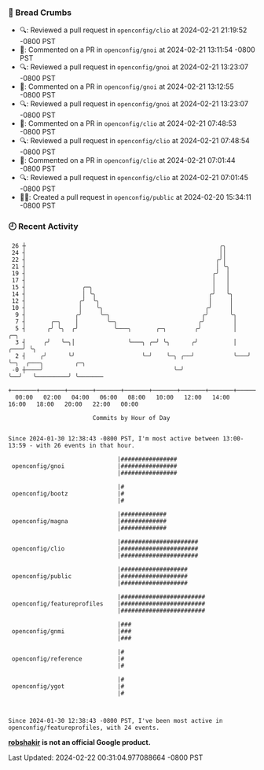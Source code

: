 ### 🍞 Bread Crumbs

 * 🔍: Reviewed a pull request in  `openconfig/clio` at 2024-02-21 21:19:52 -0800 PST
 * 💬: Commented on a PR in  `openconfig/gnoi` at 2024-02-21 13:11:54 -0800 PST
 * 🔍: Reviewed a pull request in  `openconfig/gnoi` at 2024-02-21 13:23:07 -0800 PST
 * 💬: Commented on a PR in  `openconfig/gnoi` at 2024-02-21 13:12:55 -0800 PST
 * 🔍: Reviewed a pull request in  `openconfig/gnoi` at 2024-02-21 13:23:07 -0800 PST
 * 💬: Commented on a PR in  `openconfig/clio` at 2024-02-21 07:48:53 -0800 PST
 * 🔍: Reviewed a pull request in  `openconfig/clio` at 2024-02-21 07:48:54 -0800 PST
 * 💬: Commented on a PR in  `openconfig/clio` at 2024-02-21 07:01:44 -0800 PST
 * 🔍: Reviewed a pull request in  `openconfig/clio` at 2024-02-21 07:01:45 -0800 PST
 * ✍🏼: Created a pull request in `openconfig/public` at 2024-02-20 15:34:11 -0800 PST

### 🕘 Recent Activity
```
 26 ┼                                                       ╭╮
 24 ┤                                                       ││
 22 ┤                                                      ╭╯│
 21 ┤                                                      │ ╰╮
 19 ┤                                                     ╭╯  │
 17 ┤                                                     │   │
 15 ┤                ╭─╮                                  │   │
 14 ┤                │ ╰╮                                ╭╯   ╰╮
 12 ┤               ╭╯  ╰╮                               │     │
 10 ┤               │    ╰╮                             ╭╯     │
  9 ┤              ╭╯     ╰─╮                          ╭╯      ╰╮
  7 ┤       ╭─╮    │        ╰─╮                       ╭╯        │
  5 ┤      ╭╯ ╰╮  ╭╯          ╰───╮       ╭─╮        ╭╯         │       ╭─╮
  3 ┤     ╭╯   ╰─╮│               ╰───╮ ╭─╯ ╰╮      ╭╯          │   ╭───╯ ╰╮
  2 ┤    ╭╯      ╰╯                   ╰─╯    ╰─╮ ╭──╯           ╰───╯      ╰─╮  ╭───╮         ╭─╮
 -0 ┼────╯                                     ╰─╯                           ╰──╯   ╰─────────╯ ╰───────
    +───────+───────+───────+───────+───────+───────+───────+───────+───────+───────+───────+───────+────
  00:00   02:00   04:00   06:00   08:00   10:00   12:00   14:00   16:00   18:00   20:00   22:00   00:00   

						Commits by Hour of Day


Since 2024-01-30 12:38:43 -0800 PST, I'm most active between 13:00-13:59 - with 26 events in that hour.

```



```
                               |################
 openconfig/gnoi               |################
                               |################

                               |#
 openconfig/bootz              |#
                               |#

                               |#############
 openconfig/magna              |#############
                               |#############

                               |######################
 openconfig/clio               |######################
                               |######################

                               |###################
 openconfig/public             |###################
                               |###################

                               |########################
 openconfig/featureprofiles    |########################
                               |########################

                               |###
 openconfig/gnmi               |###
                               |###

                               |#
 openconfig/reference          |#
                               |#

                               |#
 openconfig/ygot               |#
                               |#



Since 2024-01-30 12:38:43 -0800 PST, I've been most active in openconfig/featureprofiles, with 24 events.

```
**[robshakir](mailto:robjs@google.com) is not an official Google product.**  


Last Updated: 2024-02-22 00:31:04.977088664 -0800 PST
